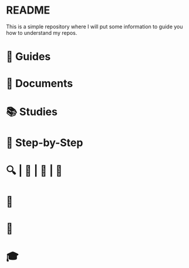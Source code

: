 # README
This is a simple repository where I will put some information to guide you how to understand my repos.


# :closed_book: Guides

# :page_with_curl: Documents

# :books: Studies

# :feet: Step-by-Step

# :mag: | :mag_right: | :microscope: | :telescope:
 
# :speech_balloon:

# :thought_balloon:

# :mortar_board: 


